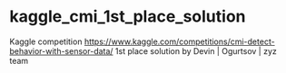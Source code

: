 # kaggle_cmi_1st_place_solution
Kaggle competition https://www.kaggle.com/competitions/cmi-detect-behavior-with-sensor-data/ 1st place solution by Devin | Ogurtsov | zyz team
